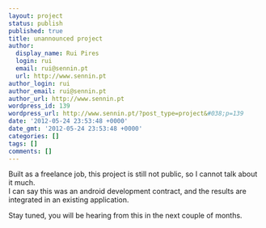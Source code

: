 ```yaml
---
layout: project
status: publish
published: true
title: unannounced project
author:
  display_name: Rui Pires
  login: rui
  email: rui@sennin.pt
  url: http://www.sennin.pt
author_login: rui
author_email: rui@sennin.pt
author_url: http://www.sennin.pt
wordpress_id: 139
wordpress_url: http://www.sennin.pt/?post_type=project&#038;p=139
date: '2012-05-24 23:53:48 +0000'
date_gmt: '2012-05-24 23:53:48 +0000'
categories: []
tags: []
comments: []
---
```

<p>Built as a freelance job, this project is still not public, so I cannot talk about it much.<br />
I can say this was an android development contract, and the results are integrated in an existing application.</p>
<p>Stay tuned, you will be hearing from this in the next couple of months.</p>
